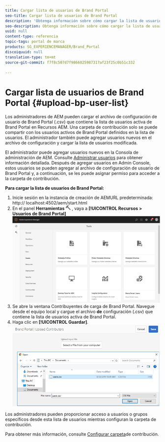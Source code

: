 ```yaml
---
title: Cargar lista de usuarios de Brand Portal
seo-title: Cargar lista de usuarios de Brand Portal
description: 'Obtenga información sobre cómo cargar la lista de usuarios de Brand Portal en Recursos AEM. '
seo-description: Obtenga información sobre cómo cargar la lista de usuarios de Brand Portal en Recursos AEM.
uuid: null
content-type: referencia
topic-tags: portal de marca
products: SG_EXPERIENCEMANAGER/Brand_Portal
discoiquuid: null
translation-type: tm+mt
source-git-commit: f7f8c507d7f9866025987317af23f25c0b51c332

---
```



# Cargar lista de usuarios de Brand Portal {#upload-bp-user-list}

Los administradores de AEM pueden cargar el archivo de configuración de usuario de Brand Portal (.csv) que contiene la lista de usuarios activa de Brand Portal en Recursos AEM. Una carpeta de contribución solo se puede compartir con los usuarios activos de Brand Portal definidos en la lista de usuarios. El administrador también puede agregar usuarios nuevos en el archivo de configuración y cargar la lista de usuarios modificada.

El administrador puede agregar usuarios nuevos en la Consola de administración de AEM. Consulte [Administrar usuarios](brand-portal-adding-users.md) para obtener información detallada. Después de agregar usuarios en Admin Console, estos usuarios se pueden agregar al archivo de configuración de usuario de Brand Portal y, a continuación, se les puede asignar permiso para acceder a la carpeta de contribución.

**Para cargar la lista de usuarios de Brand Portal:**
1. Inicie sesión en la instancia de creación de AEMURL predeterminada: http:// localhost:4502/aem/start.html
1. En el panel **Herramientas** ![](assets/tools.png) , vaya a **[!UICONTROL Recursos &gt; Usuarios de Brand Portal]**
   ![](assets/upload-user-list1.png)
1. Se abre la ventana Contribuyentes de carga de Brand Portal.
Navegue desde el equipo local y cargue el archivo **de** configuración (.csv) que contiene la lista de usuarios activa de Brand Portal.
1. Haga clic en **[!UICONTROL Guardar]**.
   ![](assets/upload-user-list2.png)


Los administradores pueden proporcionar acceso a usuarios o grupos específicos desde esta lista de usuarios mientras configuran la carpeta de contribución.

Para obtener más información, consulte [Configurar carpeta](brand-portal-contribution-folder.md)de contribución.
